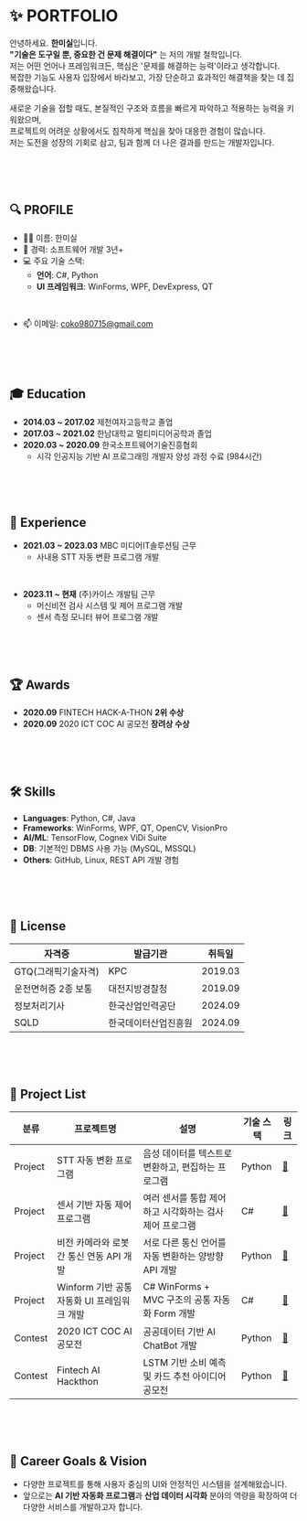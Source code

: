 # ✨ PORTFOLIO

안녕하세요. **한미실**입니다.  
**"기술은 도구일 뿐, 중요한 건 문제 해결이다"** 는 저의 개발 철학입니다.  
저는 어떤 언어나 프레임워크든, 핵심은 '문제를 해결하는 능력'이라고 생각합니다.  
복잡한 기능도 사용자 입장에서 바라보고, 가장 단순하고 효과적인 해결책을 찾는 데 집중해왔습니다.

새로운 기술을 접할 때도, 본질적인 구조와 흐름을 빠르게 파악하고 적용하는 능력을 키워왔으며,  
프로젝트의 어려운 상황에서도 침착하게 핵심을 찾아 대응한 경험이 많습니다.  
저는 도전을 성장의 기회로 삼고, 팀과 함께 더 나은 결과를 만드는 개발자입니다.

<br><br><br>

## 🔍 PROFILE

- 👩‍💻 이름: 한미실
- 💼 경력: 소프트웨어 개발 3년+
- 💻 주요 기술 스택:
  - **언어**: C#, Python
  - **UI 프레임워크**: WinForms, WPF, DevExpress, QT
<br>

- 📫 이메일: coko980715@gmail.com

<br><br><br>

## 🎓 Education

- **2014.03 ~ 2017.02** 제천여자고등학교 졸업  
- **2017.03 ~ 2021.02** 한남대학교 멀티미디어공학과 졸업  
- **2020.03 ~ 2020.09** 한국소프트웨어기술진흥협회  
  - 시각 인공지능 기반 AI 프로그래밍 개발자 양성 과정 수료 (984시간)

<br><br><br>

## 💼 Experience


- **2021.03 ~ 2023.03** MBC 미디어IT솔루션팀 근무
  - 사내용 STT 자동 변환 프로그램 개발
<br>

- **2023.11 ~ 현재** (주)카이스 개발팀 근무  
  - 머신비전 검사 시스템 및 제어 프로그램 개발
  - 센서 측정 모니터 뷰어 프로그램 개발

<br><br><br>

## 🏆 Awards

- **2020.09** FINTECH HACK-A-THON **2위 수상**  
- **2020.09** 2020 ICT COC AI 공모전 **장려상 수상**

<br><br><br>

## 🛠️ Skills

- **Languages**: Python, C#, Java  
- **Frameworks**: WinForms, WPF, QT, OpenCV, VisionPro
- **AI/ML**: TensorFlow, Cognex ViDi Suite
- **DB**: 기본적인 DBMS 사용 가능 (MySQL, MSSQL)  
- **Others**: GitHub, Linux, REST API 개발 경험

<br><br><br>

## 🧾 License

| 자격증 | 발급기관 | 취득일 |
|--------|----------|--------|
| GTQ(그래픽기술자격) | KPC | 2019.03 |
| 운전면허증 2종 보통 | 대전지방경찰청 | 2019.09 |
| 정보처리기사 | 한국산업인력공단 | 2024.09 |
| SQLD | 한국데이터산업진흥원 | 2024.09 |


<br><br><br>

## 📂 Project List

| 분류 | 프로젝트명 | 설명 | 기술 스택 | 링크 |
|------------|------------|------|------------|------|
| Project | STT 자동 변환 프로그램 | 음성 데이터를 텍스트로 변환하고, 편집하는 프로그램 | Python | [🔗](./Project%2001.%20STT%20자동%20변환%20프로그램/README.md) |
| Project | 센서 기반 자동 제어 프로그램 | 여러 센서를 통합 제어하고 시각화하는 검사 제어  프로그램 | C# | [🔗](./Project%2002.%20센서%20기반%20자동%20제어%20프로그램/README.md) |
| Project | 비전 카메라와 로봇 간 통신 연동 API 개발 | 서로 다른 통신 언어를 자동 변환하는 양방향 API 개발 | Python | [🔗](./Project%2003.%20비전%20카메라와%20로봇%20간%20통신%20연동%20API%20개발/README.md) |
| Project | Winform 기반 공통 자동화 UI 프레임워크 개발 | C# WinForms + MVC 구조의 공통 자동화 Form 개발 | C# | [🔗](./Project%2004.%20Winform%20기반%20공통%20자동화%20UI%20프레임워크/README.md) |
| Contest | 2020 ICT COC AI 공모전 | 공공데이터 기반 AI ChatBot 개발 | Python | [🔗](./Contest%2001.%202020%20ICT%20COC%20AI%20공모전/README.md) |
| Contest | Fintech AI Hackthon | LSTM 기반 소비 예측 및 카드 추천 아이디어 공모전 | Python | [🔗](./Contest%2002.%20Fintech%20AI%20Hackathon/README.md) |

<br><br><br>


## 🏁 Career Goals & Vision

- 다양한 프로젝트를 통해 사용자 중심의 UI와 안정적인 시스템을 설계해왔습니다.
- 앞으로는 **AI 기반 자동화 프로그램**과 **산업 데이터 시각화** 분야의 역량을 확장하여 더 다양한 서비스를 개발하고자 합니다.

<br><br><br>

